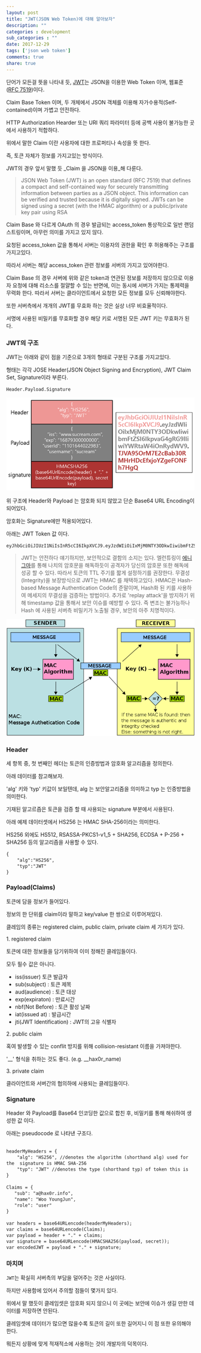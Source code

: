 ```yaml
---
layout: post
title: "JWT(JSON Web Token)에 대해 알아보자"
description: ""
categories : development
sub_categories : ""
date: 2017-12-29
tags: ['json web token']
comments: true
share: true
---
```


단어가 모든걸 뜻을 나타내 듯, [JWT](https://jwt.io/)는 JSON을 이용한 Web Token 이며, 웹표준([RFC
7519](https://tools.ietf.org/html/rfc7519))이다.

Claim Base Token 이며, 두 개체에서 JSON 객체를 이용해 자가수용적(Self-contained)이며 가볍고 안전하다.

HTTP Authorization Hearder 또는 URI 쿼리 파라미터 등에 공백 사용이 불가능한 곳에서 사용하기 적합하다.

위에서 말한 Claim 이란 사용자에 대한 프로퍼티나 속성을 뜻 한다.

  

즉, 토큰 자체가 정보를 가지고있는 방식이다.

JWT의 경우 앞서 말했 듯 _Claim 을 JSON을 이용_해 다룬다.

  

> JSON Web Token (JWT) is an open standard (RFC 7519) that defines a compact
and self-contained way for securely transmitting information between parties
as a JSON object. This information can be verified and trusted because it is
digitally signed. JWTs can be signed using a secret (with the HMAC algorithm)
or a public/private key pair using RSA

  

Claim Base 와 다르게 OAuth 의 경우 발급되는 access_token 통상적으로 일반 랜덤 스트링이며, 아무런 의미를 가지고
있지 않다.

요청된 access_token 값을 통해서 서버는 이용자의 권한을 확인 후 허용해주는 구조를 가지고있다.

따라서 서버는 해당 access_token 관련 정보를 서버의 가지고 있어야한다.

  

Claim Base 의 경우 서버에 위와 같은 token과 연관된 정보를 저장하지 않으므로 이용자 요청에 대해 리소스를 절얄할 수 있는
반면에, 이는 동시에 서버가 가지는 통제력을 무력화 한다. 따라서 서버는 클라이언트에서 요청한 모든 정보를 모두 신뢰해야한다.

또한 서버측에서 개개의 JWT를 무효화 하는 것은 실상 너무 비효율적이다.

서명에 사용된 비밀키를 무효화할 경우 해당 키로 서명된 모든 JWT 키는 무효화가 된다.

  

  

### JWT의 구조

  

JWT는 아래와 같이 점을 기준으로 3개의 형태로 구분된 구조를 가지고있다.

형태는 각각 JOSE Header(JSON Object Signing and Encryption), JWT Claim Set,
Signature이라 부른다.

  
```
Header.Payload.Signature
```
  

  

![](/assets/images/posts/850/99DB103A5A50BD9732FA29.PNG)

  

  

  

위 구조에 Header와 Payload 는 암호화 되지 않았고 단순 Base64 URL Encoding이 되어있다.

암호화는 Signature에만 적용되어있다.

아래는 JWT Token 값 이다.

  

    eyJhbGciOiJIUzI1NiIsInR5cCI6IkpXVCJ9.eyJzdWIiOiIxMjM0NTY3ODkwIiwibmFtZSI6IkpvaG4gRG9lIiwiYWRtaW4iOnRydWV9.TJVA95OrM7E2cBab30RMHrHDcEfxjoYZgeFONFh7HgQ

  

> JWT는 안전하다 얘기하지만, 보안적으로 결함의 소지는 있다.
> 엘런튜링이
[에니그마](https://ko.wikipedia.org/wiki/%EC%97%90%EB%8B%88%EA%B7%B8%EB%A7%88)를 통해
나치의 암호문을 해독하듯이 공격자가 당신의 암호문 또한 해독에 성공 할 수 있다.
> 따라서 토큰의 TTL 주기를 짧게 설정하기를 권장한다.
> 무결성(Integrity)을 보장방식으로 JWT는 HMAC 를 채택하고있다.
> HMAC은 Hash-based Message Authentication Code의 준말이며, Hash화 된 키를 사용하여 메세지의
무결성을 검증하는 방법이다.
> 추가로 'replay attack'을 방지하기 위해 timestamp 값을 통해서 보안 이슈를 예방할 수 있다.
> 즉 변조는 불가능하나 Hash 에 사용된 서버측 비밀키가 노출될 경우, 보안의 아주 치명적이다.


![](/assets/images/posts/850/998B574C5A50A8F9284637.PNG)



### Header

  

세 항목 중, 첫 번째인 헤더는 토큰의 인증방법과 암호화 알고리즘을 정의한다.

아래 데이터를 참고해보자.

  
'alg' 키와 'typ' 키값이 보일텐데, alg 는 보안알고리즘을 의미하고 typ 는 인증방법을 의미한다.

기재된 알고르즘은 토큰을 검증 할 때 사용되는 signature 부분에서 사용된다.

  

아래 예제 데이터셋에서 HS256 는 HMAC SHA-256이라는 의미한다.

HS256 외에도 HS512, RSASSA-PKCS1-v1_5 + SHA256, ECDSA + P-256 + SHA256 등의 알고리즘을
사용할 수 있다.

  

```
{
    "alg":"HS256",
    "typ":"JWT"
}
```

  

### Payload(Claims)

  

토큰에 담을 정보가 들어있다.

정보의 한 단위를 claim이라 말하고 key/value 한 쌍으로 이루어져있다.

  

클레임의 종류는 registered claim, public claim, private claim 세 가지가 있다.

  

1\. registered claim

  

토큰에 대한 정보들을 담기위하여 이미 정해진 클레임들이다.

모두 필수 값은 아니다.

  * iss(issuer) 토큰 발급자
  * sub(subject) : 토큰 제목
  * aud(audience) : 토큰 대상
  * exp(expiraton) : 만료시간
  * nbf(Not Before) : 토큰 활성 날짜
  * iat(issued at) : 발급시간
  * jti(JWT Identification) : JWT의 고유 식별자

2\. public claim

  

혹여 발생할 수 있는 conflit 방지를 위해 collision-resistant 이름을 가져야한다.

'__' 형식을 취하는 것도 좋다. (e.g. __hax0r_name)

  

3\. private claim

  

클라이언트와 서버간의 협의하에 사용되는 클레임들이다.

  

  

### Signature

  

Header 와 Payload를 Base64 인코딩한 값으로 합친 후, 비밀키를 통해 해쉬하여 생성한 값 이다.

아래는 pseudocode 로 나타낸 구조다.

  

```

headerMyHeaders = {
    "alg": "HS256", //denotes the algorithm (shorthand alg) used for the  signature is HMAC SHA-256
    "typ": "JWT" //denotes the type (shorthand typ) of token this is
}

Claims = {   
   "sub": "a@hax0r.info",   
   "name": "Woo YoungJun",   
   "role": "user"
}

var headers = base64URLencode(headerMyHeaders);
var claims = base64URLencode(Claims);
var payload = header + "." + claims;
var signature = base64URLencode(HMACSHA256(payload, secret));
var encodedJWT = payload + "." + signature;
```
  

### 마치며



`JWT`는 확실히 서버측의 부담을 덜어주는 것은 사실이다.

하지만 사용함에 있어서 주의할 점들이 몇가지 있다.

위에서 말 했듯이 클레임셋은 암호화 되지 않으니 이 곳에는 보안에 이슈가 생길 만한 데이터를 저장하면 안된다.

클레임셋에 데이터가 많으면 많을수록 토큰의 길이 또한 길어지니 이 점 또한 유의해야한다.

  

뭐든지 상황에 맞게 적재적소에 사용하는 것이 개발자의 덕목이다.

  

  

  

  

